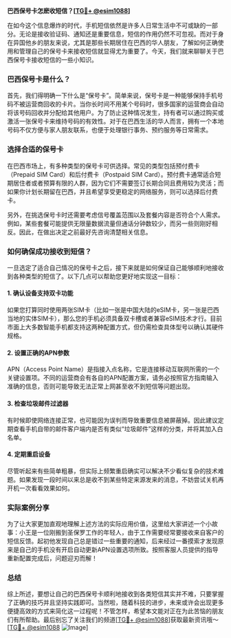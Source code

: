 **巴西保号卡怎麽收短信？[[TG💪+ @esim1088](https://t.me/s/esim1088)]**

在如今这个信息爆炸的时代，手机短信依然是许多人日常生活中不可或缺的一部分。无论是接收验证码、通知还是重要信息，短信的作用仍然不可忽视。而对于身在异国他乡的朋友来说，尤其是那些长期居住在巴西的华人朋友，了解如何正确使用和管理自己的保号卡来接收短信就显得尤为重要了。今天，我们就来聊聊关于巴西保号卡接收短信的一些小知识。

### 巴西保号卡是什么？

首先，我们得明确一下什么是“保号卡”。简单来说，保号卡是一种能够保持手机号码不被运营商回收的卡片。当你长时间不用某个号码时，很多国家的运营商会自动将该号码回收并分配给其他用户。为了防止这种情况发生，持有者可以通过购买或激活一张保号卡来维持号码的有效性。对于在巴西生活的华人而言，拥有一个本地号码不仅方便与家人朋友联系，也便于处理银行事务、预约服务等日常需求。

### 选择合适的保号卡

在巴西市场上，有多种类型的保号卡可供选择。常见的类型包括预付费卡（Prepaid SIM Card）和后付费卡（Postpaid SIM Card）。预付费卡通常适合短期居住者或者预算有限的人群，因为它们不需要签订长期合同且费用较为灵活；而如果你计划长期留在巴西，并且希望享受更稳定的网络服务，则可以选择后付费卡。

另外，在挑选保号卡时还需要考虑信号覆盖范围以及套餐内容是否符合个人需求。例如，某些套餐可能提供无限量数据流量但通话分钟数较少，而另一些则刚好相反。因此，在做出决定之前最好先咨询清楚相关信息。

### 如何确保成功接收到短信？

一旦选定了适合自己情况的保号卡之后，接下来就是如何保证自己能够顺利地接收到各种类型的短信了。以下几点可以帮助您更好地实现这一目标：

#### 1. 确认设备支持双卡功能
如果您打算同时使用两张SIM卡（比如一张是中国大陆的eSIM卡，另一张是巴西当地的实体SIM卡），那么您的手机必须具备双卡槽或者兼容eSIM技术才行。目前市面上大多数智能手机都支持这两种配置方式，但仍需检查具体型号以确认其硬件规格。

#### 2. 设置正确的APN参数
APN（Access Point Name）是指接入点名称，它是连接移动互联网所需的一个关键设置项。不同的运营商会有各自的APN配置方案，请务必按照官方指南输入准确的信息，否则可能导致无法正常上网甚至收不到短信等问题出现。

#### 3. 检查垃圾邮件过滤器
有时候即使网络连接正常，也可能因为误判而导致重要信息被屏蔽掉。因此建议定期查看手机自带的邮件客户端内是否有类似“垃圾邮件”这样的分类，并将其加入白名单。

#### 4. 定期重启设备
尽管听起来有些简单粗暴，但实际上频繁重启确实可以解决不少看似复杂的技术难题。如果发现一段时间以来总是收不到某些特定来源发来的消息，不妨尝试关机再开机一次看看效果如何。

### 实际案例分享

为了让大家更加直观地理解上述方法的实际应用价值，这里给大家讲述一个小故事：小王是一位刚搬到圣保罗工作的年轻人，由于工作需要经常要接收来自客户的短信反馈。起初他发现自己总是错过一些重要的通知，后来经过一番摸索才发现原来是自己的手机没有开启自动更新APN设置选项所致。按照客服人员提供的指导重新配置完成后，问题迎刃而解！

### 总结

综上所述，要想让自己的巴西保号卡顺利地接收到各类短信其实并不难，只要掌握了正确的技巧并且坚持实践即可。当然啦，随着科技的进步，未来或许会出现更多便捷高效的方式来简化这一过程呢！不管怎样，希望本文能对正在为此苦恼的朋友们有所帮助。最后别忘了关注我们的频道[[TG💪+ @esim1088](https://t.me/s/esim1088)]获取最新资讯哦～ [[TG💪+ @esim1088](https://t.me/s/esim1088) ![Image](https://i.postimg.cc/4NQfJmqS/Snipaste-2025-05-13-00-14-12.png)]